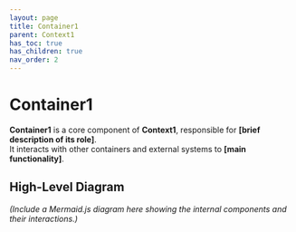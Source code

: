 ```yaml
---
layout: page
title: Container1
parent: Context1
has_toc: true
has_children: true
nav_order: 2
---
```


# Container1
**Container1** is a core component of **Context1**, responsible for **[brief description of its role]**.  
It interacts with other containers and external systems to **[main functionality]**.

## **High-Level Diagram**
_(Include a Mermaid.js diagram here showing the internal components and their interactions.)_
